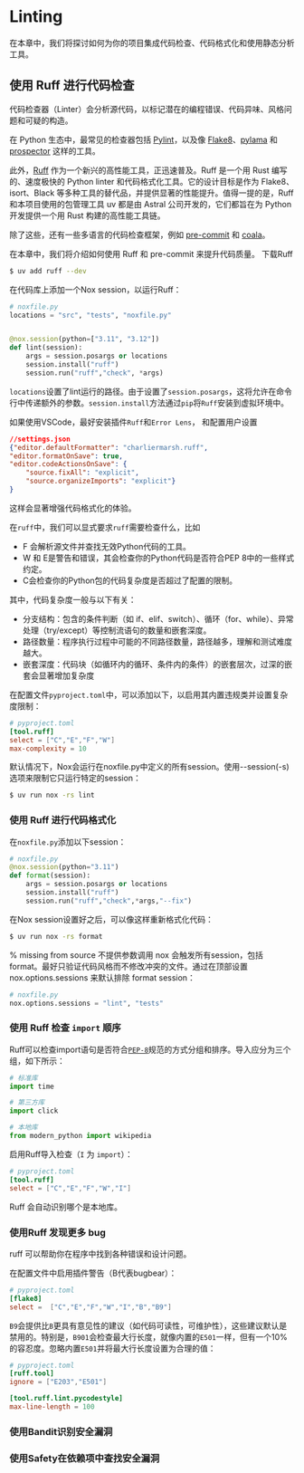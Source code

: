 # Linting

在本章中，我们将探讨如何为你的项目集成代码检查、代码格式化和使用静态分析工具。

## 使用 Ruff 进行代码检查

代码检查器（Linter）会分析源代码，以标记潜在的编程错误、代码异味、风格问题和可疑的构造。

在 Python 生态中，最常见的检查器包括 [Pylint](https://pylint.pycqa.org/en/latest/)，以及像 [Flake8](https://flake8.pycqa.org/en/latest/)、[pylama](https://github.com/klen/pylama) 和 [prospector](https://prospector.landscape.io/en/master/) 这样的工具。

此外，[Ruff](https://docs.astral.sh/ruff/) 作为一个新兴的高性能工具，正迅速普及。Ruff 是一个用 Rust 编写的、速度极快的 Python linter 和代码格式化工具。它的设计目标是作为 Flake8、isort、Black 等多种工具的替代品，并提供显著的性能提升。值得一提的是，Ruff 和本项目使用的包管理工具 uv 都是由 Astral 公司开发的，它们都旨在为 Python 开发提供一个用 Rust 构建的高性能工具链。

除了这些，还有一些多语言的代码检查框架，例如 [pre-commit](https://pre-commit.com/) 和 [coala](https://coala.io/)。

在本章中，我们将介绍如何使用 Ruff 和 pre-commit 来提升代码质量。
下载Ruff
```bash
$ uv add ruff --dev
```
在代码库上添加一个Nox session，以运行Ruff：
```python
# noxfile.py
locations = "src", "tests", "noxfile.py"


@nox.session(python=["3.11", "3.12"])
def lint(session):
    args = session.posargs or locations
    session.install("ruff")
    session.run("ruff","check", *args)
```
`locations`设置了lint运行的路径。由于设置了`session.posargs`，这将允许在命令行中传递额外的参数。`session.install`方法通过`pip`将`Ruff`安装到虚拟环境中。

如果使用VSCode，最好安装插件`Ruff`和`Error Lens`，
和配置用户设置
```json
//settings.json
{"editor.defaultFormatter": "charliermarsh.ruff",
"editor.formatOnSave": true,
"editor.codeActionsOnSave": {
    "source.fixAll": "explicit",
    "source.organizeImports": "explicit"}
}
```
这样会显著增强代码格式化的体验。

在`ruff`中，我们可以显式要求`ruff`需要检查什么，比如
- F 会解析源文件并查找无效Python代码的工具。
- W 和 E是警告和错误，其会检查你的Python代码是否符合PEP 8中的一些样式约定。
- C会检查你的Python包的代码复杂度是否超过了配置的限制。

其中，代码复杂度一般与以下有关：
- 分支结构：包含的条件判断（如 if、elif、switch）、循环（for、while）、异常处理（try/except）等控制流语句的数量和嵌套深度。
- 路径数量：程序执行过程中可能的不同路径数量，路径越多，理解和测试难度越大。
- 嵌套深度：代码块（如循环内的循环、条件内的条件）的嵌套层次，过深的嵌套会显著增加复杂度

在配置文件`pyproject.toml`中，可以添加以下，以启用其内置违规类并设置复杂度限制：
```toml
# pyproject.toml
[tool.ruff]
select = ["C","E","F","W"]
max-complexity = 10
```
默认情况下，Nox会运行在noxfile.py中定义的所有session。使用--session(-s)选项来限制它只运行特定的session：
```bash
$ uv run nox -rs lint
```

### 使用 Ruff 进行代码格式化
在`noxfile.py`添加以下session：
```python
# noxfile.py
@nox.session(python="3.11")
def format(session):
    args = session.posargs or locations
    session.install("ruff")
    session.run("ruff","check",*args,"--fix")
```
在Nox session设置好之后，可以像这样重新格式化代码：
```bash
$ uv run nox -rs format
```
% missing from source
不提供参数调用 nox 会触发所有session，包括 format。最好只验证代码风格而不修改冲突的文件。通过在顶部设置 nox.options.sessions 来默认排除 format session：
```python
# noxfile.py
nox.options.sessions = "lint", "tests"
```
### 使用 Ruff 检查 `import` 顺序
Ruff可以检查import语句是否符合[`PEP-8`](https://www.python.org/dev/peps/pep-0008/#imports)规范的方式分组和排序。导入应分为三个组，如下所示：
```python
# 标准库
import time

# 第三方库
import click

# 本地库
from modern_python import wikipedia
```
启用Ruff导入检查（`I` 为 `import`）：
```toml
# pyproject.toml
[tool.ruff]
select = ["C","E","F","W","I"]
```
Ruff 会自动识别哪个是本地库。

### 使用Ruff 发现更多 bug
ruff 可以帮助你在程序中找到各种错误和设计问题。

在配置文件中启用插件警告（B代表bugbear）：
```toml
# pyproject.toml
[flake8]
select =  ["C","E","F","W","I","B","B9"]
```
`B9`会提供比`B`更具有意见性的建议（如代码可读性，可维护性），这些建议默认是禁用的。特别是，`B901`会检查最大行长度，就像内置的`E501`一样，但有一个10%的容忍度。忽略内置`E501`并将最大行长度设置为合理的值：
```toml
# pyproject.toml
[ruff.tool]
ignore = ["E203","E501"]

[tool.ruff.lint.pycodestyle]
max-line-length = 100
```
### 使用Bandit识别安全漏洞

### 使用Safety在依赖项中查找安全漏洞